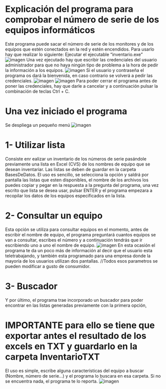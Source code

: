 # Explicación del programa para comprobar el número de serie de los equipos informáticos
Este programa puede sacar el número de serie de los monitores y de los equipos que estén
conectados en la red y estén encendidos.
Para usarlo hay que realizar lo siguiente:
Ejecutar el ejecutable “inventario.exe”
![imagen](https://user-images.githubusercontent.com/101093078/183937798-f09af88d-5252-45ea-a567-00b9bd5bb879.png)
Una vez ejecutado hay que escribir las credenciales del usuario administrador para que no
haya ningún tipo de problema a la hora de pedir la información a los equipos.
![imagen](https://user-images.githubusercontent.com/101093078/183938101-e49e02cf-2251-4f65-aeb4-993f75919314.png)
Si el usuario y contraseña el programa os dará la bienvenida, en caso contrario se volverá a
pedir las credenciales.
![imagen](https://user-images.githubusercontent.com/101093078/183938308-542d99c9-0560-4404-b002-23a9759789d3.png)
![imagen](https://user-images.githubusercontent.com/101093078/183938378-f4dcc011-5c30-4a71-9ba3-803ec94a323d.png)
Para poder cerrar el programa antes de poner las credenciales, hay que darle a cancelar y a
continuación pulsar la combinación de teclas Ctrl + C.
# Una vez iniciado el programa
Se despliega un pequeño menú
![imagen](https://user-images.githubusercontent.com/101093078/183938634-bc073400-3bde-4692-92eb-aa636878e4b1.png)
# 1- Utilizar lista
Consiste enr ealizar un inventario de los números de serie pasándole previamente una lista en Excel (CVS) de los nombres de equipo que se desean inventariar.
Las listas se deben de guardar en la carpeta BasesDeDatos.
El uso es sencillo, se selecciona la opción y saldrá por pantalla las listas que esten disponibles, el nombre de los archivos los puedes copiar y pegar en la respuesta a la pregunta del programa, una vez escrito que lista se desea usar, pulsar ENTER y el programa empezara a recopilar los datos de los equipos especificados en la lista.
# 2- Consultar un equipo
Esta opción se utiliza para consultar equipos en el momento, antes de escribir el nombre de equipo, el programa preguntará cuantos equipos se van a consultar, escribes el número y a continuación tendrás que ir escribiendo uno a uno el nombre de equipo.
![imagen](https://user-images.githubusercontent.com/101093078/183940455-d8de0d33-58e8-492e-90ff-46967e45e2e3.png)
En esta ocasión el programa te da un poco más de información al decir que el usuario esta teletrabajando, y también esta programado para una empresa donde la mayoría de los usuarios utilizan dos pantallas. //Todos esos parametros se pueden modificar a gusto de consumidor.
# 3- Buscador
Y por último, el programa trae incorporado un buscador para poder encontrar en las listas generadas previamente con la primera opción, 
# IMPORTANTE para ello se tiene que exportar antes el resultado de los excels en TXT y guardarlo en la carpeta InventarioTXT
El uso es simple, escribe alguna características del equipo a buscar (Nombre, número de serie...) y el programa lo buscara en esa carpeta.
Si no se encuentra nada, el programa te lo reporta.
![imagen](https://user-images.githubusercontent.com/101093078/183941325-913e37a1-ab92-4b82-98de-d10f2997a66b.png)
